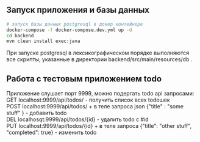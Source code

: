 ## Запуск приложения и базы данных
```bash
# запуск базы данных postgresql в докер контейнере
docker-compose -f docker-compose.dev.yml up -d
cd backend
mvn clean install exec:java
```
При запуске postgresql в лексикографическом порядке выполняются все скрипты,
указанные в директории backend/src/main/resources/db .

## Работа с тестовым приложением todo
Приложение слушает порт 9999, можно подергать todo api запросами:<br> 
GET localhost:9999/api/todos/ - получить список всех todoшек<br>
POST localhost:9999/api/todos/ + в теле запроса json {"title" : "some stuff" } - добавить todo<br>
DEL localhosqt:9999/api/todos/{id} - удалить todo с #id<br>
PUT localhost:9999/api/todos/{id} + в теле запроса {"title": "other stuff", "completed": true} - изменить todo<br>  
 